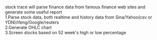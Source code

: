 stock trace will parse finance data from famous finance web sites and generate some useful report  
1.Parse stock data, both realtime and history data from Sina/Yahoo(csv or YDN)/ifeng/Google/reuters  
2.Generate OHLC chart  
3.Screen stocks based on 52 week's high or low percentage  





